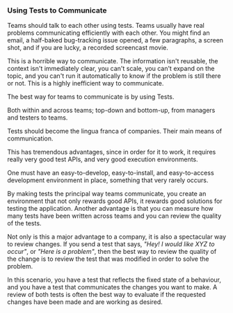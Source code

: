 ### Using Tests to Communicate

Teams should talk to each other using tests. Teams usually have real problems communicating efficiently with each other. You might find an email, a half-baked bug-tracking issue opened, a few paragraphs, a screen shot, and if you are lucky, a recorded screencast movie.

This is a horrible way to communicate. The information isn't reusable, the context isn't immediately clear, you can't scale, you can't expand on the topic, and you can't run it automatically to know if the problem is still there or not. This is a highly inefficient way to communicate.

The best way for teams to communicate is by using Tests.

Both within and across teams; top-down and bottom-up, from managers and testers to teams.  

Tests should become the lingua franca of companies. Their main means of communication.

This has tremendous advantages, since in order for it to work, it requires really very good test APIs, and very good execution environments.

One must have an easy-to-develop, easy-to-install, and easy-to-access development environment in place, something that very rarely occurs.

By making tests the principal way teams communicate, you create an environment that not only rewards good APIs, it rewards good solutions for testing the application. Another advantage is that you can measure how many tests have been written across teams and you can review the quality of the tests.

Not only is this a major advantage to a company, it is also a spectacular way to review changes. If you send a test that says, _"Hey! I would like XYZ to occur"_, or _"Here is a problem"_, then the best way to review the quality of the change is to review the test that was modified in order to solve the problem.

In this scenario, you have a test that reflects the fixed state of a behaviour, and you have a test that communicates the changes you want to make. A review of both tests is often the best way to evaluate if the requested changes have been made and are working as desired.
